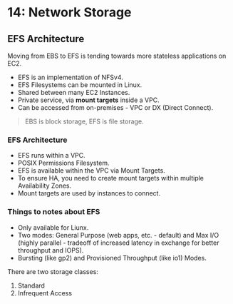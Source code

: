 # 14: Network Storage

## EFS Architecture

Moving from EBS to EFS is tending towards more stateless applications on EC2.

- EFS is an implementation of NFSv4.
- EFS Filesystems can be mounted in Linux.
- Shared between many EC2 Instances.
- Private service, via **mount targets** inside a VPC.
- Can be accessed from on-premises - VPC or DX (Direct Connect).

> EBS is block storage, EFS is file storage.

### EFS Architecture

- EFS runs within a VPC.
- POSIX Permissions Filesystem.
- EFS is available within the VPC via Mount Targets.
- To ensure HA, you need to create mount targets within multiple Availability Zones.
- Mount targets are used by instances to connect.

### Things to notes about EFS

- Only available for Liunx.
- Two modes: General Purpose (web apps, etc. - default) and Max I/O (highly parallel - tradeoff of increased latency in exchange for better throughput and IOPS).
- Bursting (like gp2) and Provisioned Throughput (like io1) Modes.

There are two storage classes:

1. Standard
2. Infrequent Access
